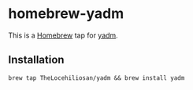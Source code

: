 # homebrew-yadm
This is a [Homebrew](https://github.com/Homebrew/homebrew) tap for [yadm](https://github.com/TheLocehiliosan/yadm).

## Installation
    brew tap TheLocehiliosan/yadm && brew install yadm
